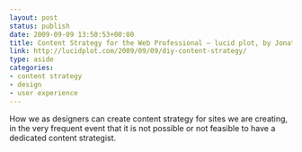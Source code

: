 ```yaml
---
layout: post
status: publish
date: 2009-09-09 13:50:53+00:00
title: Content Strategy for the Web Professional — lucid plot, by Jonathan Kahn
link: http://lucidplot.com/2009/09/09/diy-content-strategy/
type: aside
categories:
- content strategy
- design
- user experience
---
```


How we as designers can create content strategy for sites we are creating, in the very frequent event that it is not possible or not feasible to have a dedicated content strategist.
